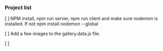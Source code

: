 ### Project list 
[ ] NPM install, npm run server, npm run client and make sure nodemon is installed. If not npm install nodemon --global

[ ] Add a few images to the gallery.data.js file. 

[ ]



